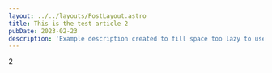 ```yaml
---
layout: ../../layouts/PostLayout.astro
title: This is the test article 2
pubDate: 2023-02-23
description: 'Example description created to fill space too lazy to use lorem'
---
```


2

